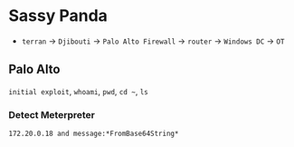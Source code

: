 # Sassy Panda

- `terran` -> `Djibouti` -> `Palo Alto Firewall` -> `router` -> `Windows DC` -> `OT`

## Palo Alto
`initial exploit`, `whoami`, `pwd`, `cd ~`, `ls`


### Detect Meterpreter

```kql
172.20.0.18 and message:*FromBase64String*
```
